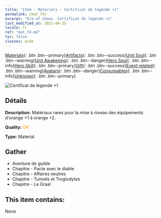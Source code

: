 ```yaml
---
title: "Item - Materials - Certificat de légende +1"
permalink: /mat_74/
excerpt: "Era of Chaos  Certificat de légende +1"
last_modified_at: 2021-04-25
locale: fr
ref: "mat_74.md"
toc: false
classes: wide
---
```

 [Materials](/ItemsFR/){: .btn .btn--primary}[Artifacts](/ItemsFR/Artifacts/){: .btn .btn--success}[Unit Soul](/ItemsFR/UnitSoul/){: .btn .btn--warning}[Unit Awakening](/ItemsFR/UnitAwakening/){: .btn .btn--danger}[Hero Soul](/ItemsFR/HeroSoul/){: .btn .btn--info}[Hero Skill](/ItemsFR/HeroSkill/){: .btn .btn--primary}[Gift](/ItemsFR/Gift/){: .btn .btn--success}[Event related](/ItemsFR/Events/){: .btn .btn--warning}[Avatars](/ItemsFR/Avatars/){: .btn .btn--danger}[Consumables](/ItemsFR/Consumables/){: .btn .btn--info}[Unknown](/ItemsFR/Unknown/){: .btn .btn--primary}

 ![Certificat de légende +1](/images/t/i_cailiao_hexin3.png)

## Détails
 **Description:** Matériaux rares pour la mise à niveau des équipements d'orange +1 à orange +2.

 **Quality:** <span style="color: #FF8C00">OK</span>

 **Type:** Material

## Gather

*    Aventure de guilde 
*    Chapitre - Pacte avec le diable 
*    Chapitre - Affaires neutres 
*    Chapitre - Tunnels et Troglodytes 
*    Chapitre - Le Graal 

## This item contains:

  None


